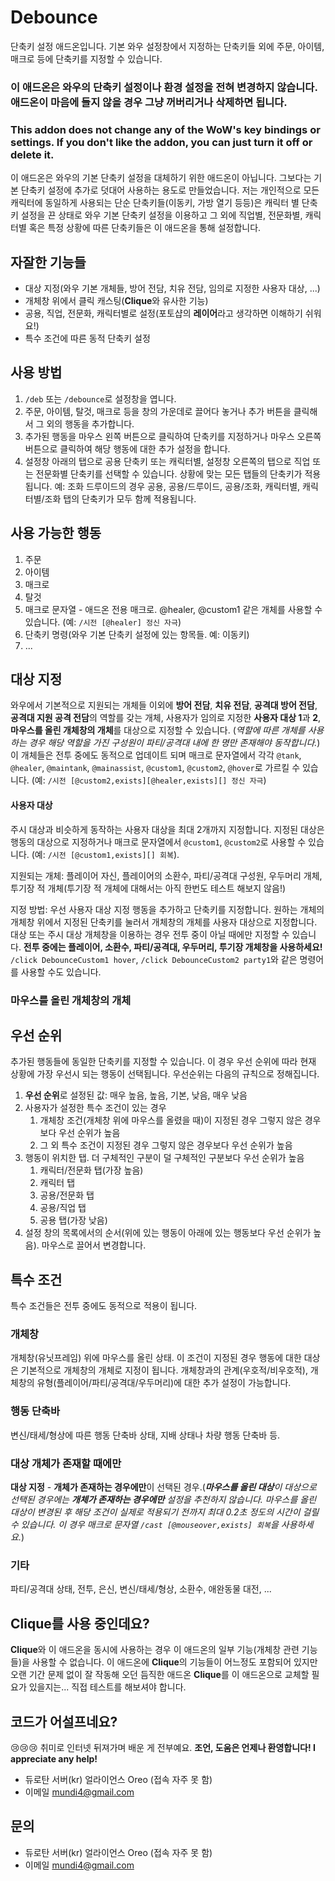 # Debounce

단축키 설정 애드온입니다. 기본 와우 설정창에서 지정하는 단축키들 외에 주문, 아이템, 매크로 등에 단축키를 지정할 수 있습니다.

### **이 애드온은 와우의 단축키 설정이나 환경 설정을 전혀 변경하지 않습니다. 애드온이 마음에 들지 않을 경우 그냥 꺼버리거나 삭제하면 됩니다.**
### **This addon does not change any of the WoW's key bindings or settings. If you don't like the addon, you can just turn it off or delete it.**

이 애드온은 와우의 기본 단축키 설정을 대체하기 위한 애드온이 아닙니다. 그보다는 기본 단축키 설정에 추가로 덧대어 사용하는 용도로 만들었습니다. 저는 개인적으로 모든 캐릭터에 동일하게 사용되는 단순 단축키들(이동키, 가방 열기 등등)은 캐릭터 별 단축키 설정을 끈 상태로 와우 기본 단축키 설정을 이용하고 그 외에 직업별, 전문화별, 캐릭터별 혹은 특정 상황에 따른 단축키들은 이 애드온을 통해 설정합니다.


## 자잘한 기능들
- 대상 지정(와우 기본 개체들, 방어 전담, 치유 전담, 임의로 지정한 사용자 대상, ...)
- 개체창 위에서 클릭 캐스팅(**Clique**와 유사한 기능)
- 공용, 직업, 전문화, 캐릭터별로 설정(포토샵의 **레이어**라고 생각하면 이해하기 쉬워요!)
- 특수 조건에 따른 동적 단축키 설정


## 사용 방법
1. `/deb` 또는 `/debounce`로 설정창을 엽니다.
2. 주문, 아이템, 탈것, 매크로 등을 창의 가운데로 끌어다 놓거나 추가 버튼을 클릭해서 그 외의 행동을 추가합니다.
3. 추가된 행동을 마우스 왼쪽 버튼으로 클릭하여 단축키를 지정하거나 마우스 오른쪽 버튼으로 클릭하여 해당 행동에 대한 추가 설정을 합니다.
4. 설정창 아래의 탭으로 공용 단축키 또는 캐릭터별, 설정창 오른쪽의 탭으로 직업 또는 전문화별 단축키를 선택할 수 있습니다. 상황에 맞는 모든 탭들의 단축키가 적용됩니다. 예: 조화 드루이드의 경우 공용, 공용/드루이드, 공용/조화, 캐릭터별, 캐릭터별/조화 탭의 단축키가 모두 함께 적용됩니다.


## 사용 가능한 행동
1. 주문
2. 아이템
3. 매크로
4. 탈것
5. 매크로 문자열 - 애드온 전용 매크로. @healer, @custom1 같은 개체를 사용할 수 있습니다. (예: `/시전 [@healer] 정신 자극`)
6. 단축키 명령(와우 기본 단축키 설정에 있는 항목들. 예: 이동키)
9. ...


## 대상 지정
와우에서 기본적으로 지원되는 개체들 이외에 **방어 전담**, **치유 전담**, **공격대 방어 전담**, **공격대 지원 공격 전담**의 역할를 갖는 개체, 사용자가 임의로 지정한 **사용자 대상 1**과 **2**, **마우스를 올린 개체창의 개체**를 대상으로 지정할 수 있습니다.
(*역할에 따른 개체를 사용하는 경우 해당 역할을 가진 구성원이 파티/공격대 내에 한 명만 존재해야 동작합니다.*) 이 개체들은 전투 중에도 동적으로 업데이트 되며 매크로 문자열에서 각각 `@tank`, `@healer`, `@maintank`, `@mainassist`, `@custom1`, `@custom2`, `@hover`로 가르킬 수 있습니다.
(예: `/시전 [@custom2,exists][@healer,exists][] 정신 자극`)


#### 사용자 대상
주시 대상과 비슷하게 동작하는 사용자 대상을 최대 2개까지 지정합니다. 지정된 대상은 행동의 대상으로 지정하거나 매크로 문자열에서 `@custom1`, `@custom2`로 사용할 수 있습니다. (예: `/시전 [@custom1,exists][] 회복`).

지원되는 개체: 플레이어 자신, 플레이어의 소환수, 파티/공격대 구성원, 우두머리 개체, 투기장 적 개체(투기장 적 개체에 대해서는 아직 한번도 테스트 해보지 않음!)

지정 방법: 우선 사용자 대상 지정 행동을 추가하고 단축키를 지정합니다. 원하는 개체의 개체창 위에서 지정된 단축키를 눌러서 개체창의 개체를 사용자 대상으로 지정합니다. 대상 또는 주시 대상 개체창을 이용하는 경우 전투 중이 아닐 때에만 지정할 수 있습니다. **전투 중에는 플레이어, 소환수, 파티/공격대, 우두머리, 투기장 개체창을 사용하세요!** `/click DebounceCustom1 hover`, `/click DebounceCustom2 party1`와 같은 명령어를 사용할 수도 있습니다.


### 마우스를 올린 개체창의 개체



## 우선 순위
추가된 행동들에 동일한 단축키를 지정할 수 있습니다. 이 경우 우선 순위에 따라 현재 상황에 가장 우선시 되는 행동이 선택됩니다. 우선순위는 다음의 규칙으로 정해집니다.

1. **우선 순위**로 설정된 값: 매우 높음, 높음, 기본, 낮음, 매우 낮음
2. 사용자가 설정한 특수 조건이 있는 경우
    1. 개체창 조건(개체창 위에 마우스를 올렸을 때)이 지정된 경우 그렇지 않은 경우보다 우선 순위가 높음
    2. 그 외 특수 조건이 지정된 경우 그렇지 않은 경우보다 우선 순위가 높음
3. 행동이 위치한 탭. 더 구체적인 구분이 덜 구체적인 구분보다 우선 순위가 높음
    1. 캐릭터/전문화 탭(가장 높음)
    2. 캐릭터 탭
    3. 공용/전문화 탭
    4. 공용/직업 탭
    5. 공용 탭(가장 낮음)
4. 설정 창의 목록에서의 순서(위에 있는 행동이 아래에 있는 행동보다 우선 순위가 높음). 마우스로 끌어서 변경합니다.


## 특수 조건
특수 조건들은 전투 중에도 동적으로 적용이 됩니다.


### 개체창
개체창(유닛프레임) 위에 마우스를 올린 상태. 이 조건이 지정된 경우 행동에 대한 대상은 기본적으로 개체창의 개체로 지정이 됩니다. 개체창과의 관계(우호적/비우호적), 개체창의 유형(플레이어/파티/공격대/우두머리)에 대한 추가 설정이 가능합니다.


### 행동 단축바
변신/태세/형상에 따른 행동 단축바 상태, 지배 상태나 차량 행동 단축바 등.


### 대상 개체가 존재할 때에만
**대상 지정** - **개체가 존재하는 경우에만**이 선택된 경우.(***마우스를 올린 대상**이 대상으로 선택된 경우에는 **개체가 존재하는 경우에만** 설정을 추천하지 않습니다. 마우스를 올린 대상이 변경된 후 해당 조건이 실제로 적용되기 전까지 최대 0.2초 정도의 시간이 걸릴 수 있습니다. 이 경우 매크로 문자열 `/cast [@mouseover,exists] 회복`을 사용하세요.*)


### 기타
파티/공격대 상태, 전투, 은신, 변신/태세/형상, 소환수, 애완동물 대전, ...


## Clique를 사용 중인데요?
**Clique**와 이 애드온을 동시에 사용하는 경우 이 애드온의 일부 기능(개체창 관련 기능들)을 사용할 수 없습니다. 이 애드온에 **Clique**의 기능들이 어느정도 포함되어 있지만 오랜 기간 문제 없이 잘 작동해 오던 듬직한 애드온 **Clique**를 이 애드온으로 교체할 필요가 있을지는... 직접 테스트를 해보셔야 합니다.


## 코드가 어설프네요?
😢😢😢 취미로 인터넷 뒤져가며 배운 게 전부예요. **조언, 도움은 언제나 환영합니다! I appreciate any help!**
- 듀로탄 서버(kr) 얼라이언스 Oreo (접속 자주 못 함)
- 이메일 mundi4@gmail.com


## 문의
- 듀로탄 서버(kr) 얼라이언스 Oreo (접속 자주 못 함)
- 이메일 mundi4@gmail.com
